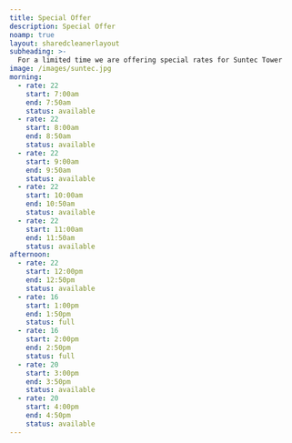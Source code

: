 ```yaml
---
title: Special Offer
description: Special Offer
noamp: true
layout: sharedcleanerlayout
subheading: >-
  For a limited time we are offering special rates for Suntec Tower
image: /images/suntec.jpg
morning:
  - rate: 22
    start: 7:00am
    end: 7:50am
    status: available
  - rate: 22
    start: 8:00am
    end: 8:50am
    status: available
  - rate: 22
    start: 9:00am
    end: 9:50am
    status: available
  - rate: 22
    start: 10:00am
    end: 10:50am
    status: available
  - rate: 22
    start: 11:00am
    end: 11:50am
    status: available
afternoon:
  - rate: 22
    start: 12:00pm
    end: 12:50pm
    status: available
  - rate: 16
    start: 1:00pm
    end: 1:50pm
    status: full
  - rate: 16
    start: 2:00pm
    end: 2:50pm
    status: full
  - rate: 20
    start: 3:00pm
    end: 3:50pm
    status: available
  - rate: 20
    start: 4:00pm
    end: 4:50pm
    status: available
---
```

